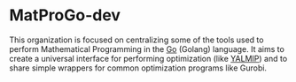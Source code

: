 # MatProGo-dev

This organization is focused on centralizing some of the tools used to 
perform Mathematical Programming in the [Go](https://go.dev/) (Golang) language. It aims to 
create a universal interface for performing optimization (like [YALMIP](https://github.com/yalmip/YALMIP)) and 
to share simple wrappers for common optimization programs like Gurobi.
